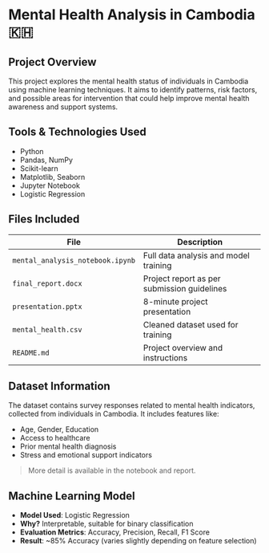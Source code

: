 # Mental Health Analysis in Cambodia 🇰🇭

## Project Overview

This project explores the mental health status of individuals in Cambodia using machine learning techniques. It aims to identify patterns, risk factors, and possible areas for intervention that could help improve mental health awareness and support systems.

## Tools & Technologies Used

- Python
- Pandas, NumPy
- Scikit-learn
- Matplotlib, Seaborn
- Jupyter Notebook
- Logistic Regression

## Files Included

| File | Description |
|------|-------------|
| `mental_analysis_notebook.ipynb` | Full data analysis and model training |
| `final_report.docx` | Project report as per submission guidelines |
| `presentation.pptx` | 8-minute project presentation |
| `mental_health.csv` | Cleaned dataset used for training |
| `README.md` | Project overview and instructions |

## Dataset Information

The dataset contains survey responses related to mental health indicators, collected from individuals in Cambodia. It includes features like:
- Age, Gender, Education
- Access to healthcare
- Prior mental health diagnosis
- Stress and emotional support indicators

> More detail is available in the notebook and report.

## Machine Learning Model

- **Model Used**: Logistic Regression
- **Why?** Interpretable, suitable for binary classification
- **Evaluation Metrics**: Accuracy, Precision, Recall, F1 Score
- **Result**: ~85% Accuracy (varies slightly depending on feature selection)

